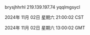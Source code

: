 brysjhhrhl 219.139.197.74 yqqlmgsycl

2024年 11月 02日 星期六 21:00:02 CST

2024年 11月 02日 星期六 13:00:02 GMT
